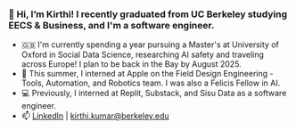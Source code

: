 
### 👋 Hi, I’m Kirthi! I recently graduated from UC Berkeley studying EECS & Business, and I'm a software engineer.
* 🇬🇧 I'm currently spending a year pursuing a Master's at University of Oxford in Social Data Science, researching AI safety and traveling across Europe! I plan to be back in the Bay by August 2025.
* 🤖 This summer, I interned at Apple on the Field Design Engineering - Tools, Automation, and Robotics team. I was also a Felicis Fellow in AI.
* 💻 Previously, I interned at Replit, Substack, and Sisu Data as a software engineer. 
* 📫 [LinkedIn](https://www.linkedin.com/in/kirthi-kumar/) | [kirthi.kumar@berkeley.edu](mailto:kirthi.kumar@berkeley.edu)
